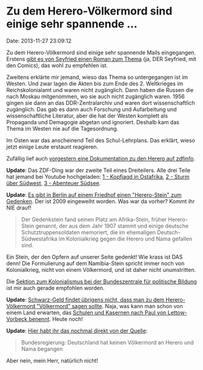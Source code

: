 Zu dem Herero-Völkermord sind einige sehr spannende \...
========================================================

Date: 2013-11-27 23:09:12

Zu dem Herero-Völkermord sind einige sehr spannende Mails eingegangen.
Erstens [gibt es von Seyfried einen Roman zum
Thema](http://seyfried-artworks.eu/romane/herero/) (ja, DER Seyfried,
mit den Comics), das wohl zu empfehlen ist.

Zweitens erklärte mir jemand, wieso das Thema so untergegangen ist im
Westen. Und zwar lagen die Akten bis zum Ende des 2. Weltkrieges im
Reichskolonialamt und waren nicht zugänglich. Dann haben die Russen die
nach Moskau mitgenommen, wo sie auch nicht zugänglich waren. 1956 gingen
sie dann an das DDR-Zentralarchiv und waren dort wissenschaftlich
zugänglich. Das gab es dann auch Forschung und Aufarbeitung und
wissenschaftliche Literatur, aber die hat der Westen komplett als
Propaganda und Demagogie abgetan und ignoriert. Deshalb kam das Thema im
Westen nie auf die Tagesordnung.

Im Osten war das anscheinend Teil des Schul-Lehrplans. Das erklärt,
wieso jetzt einige Leute erstaunt reagieren.

Zufällig lief auch [vorgestern eine Dokumentation zu den Herero auf
zdfinfo](http://www.zdf.de/Sturm-%C3%BCber-S%C3%BCdwest-5288642.html).

**Update**: Das ZDF-Ding war der zweite Teil eines Dreiteilers. Alle
drei Teile hat jemand bei Youtube hochgeladen: [1 - Kopfjagd in
Ostafrika](http://www.youtube.com/watch?v=I4lju6ORU9c), [2 - Sturm über
Südwest](https://www.youtube.com/watch?v=HowtkNNCrQU), [3 - Abenteuer
Südsee](http://www.youtube.com/watch?v=6NstVb0nGH8).

**Update**: [Es gibt in Berlin auf einem Friedhof einen \"Herero-Stein\"
zum
Gedenken](http://www.berlin-postkolonial.de/aktuelle_themen/Namibia-Gedenkstein.html).
Der ist 2009 eingeweiht worden. Was war da vorher? Kommt ihr NIE drauf!

> Der Gedenkstein fand seinen Platz am Afrika-Stein, früher Herero-Stein
> genannt, der aus dem Jahr 1907 stammt und einige deutsche
> Schutztruppensoldaten memoriert, die im ehemaligen
> Deutsch-Südwestafrika im Kolonialkrieg gegen die Herero und Nama
> gefallen sind.

Ein Stein, der den Opfern auf unserer Seite gedenkt! Wie krass ist DAS
denn! Die Formulierung auf dem Namibia-Stein spricht immer noch von
Kolonialkrieg, nicht von einem Völkermord, und ist daher nicht
unumstritten.

Die [Sektion zum Kolonialismus bei der Bundeszentrale für politische
Bildung](http://www.bpb.de/internationales/afrika/afrika/58870/deutschland-in-afrika?p=all)
ist mir auch gerade empfohlen worden.

**Update**: [Schwarz-Geld findet übrigens nicht, dass man zu dem
Herero-Völkermord \"Völkermord\" sagen
sollte](http://www.nachdenkseiten.de/?p=12668). Naja, was kann man schon
von einem Land erwarten, das [Schulen und Kasernen nach Paul von
Lettow-Vorbeck
benennt](http://de.wikipedia.org/wiki/Paul_von_Lettow-Vorbeck#Gedenken).
Heute noch!

**Update**: [Hier habt ihr das nochmal direkt von der
Quelle](http://www.bundestag.de/presse/hib/2012_08/2012_367/05.html):

> Bundesregierung: Deutschland hat keinen Völkermord an Herero und Nama
> begangen

Aber nein, mein Herr, natürlich nicht!
